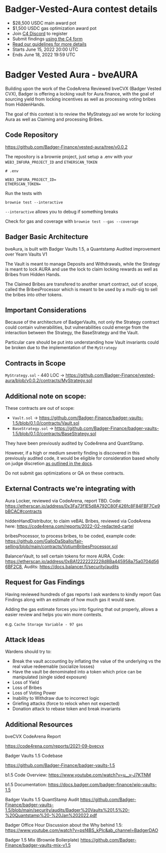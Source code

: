 # Badger-Vested-Aura contest details
- $28,500 USDC main award pot
- $1,500 USDC gas optimization award pot
- Join [C4 Discord](https://discord.gg/code4rena) to register
- Submit findings [using the C4 form](https://code4rena.com/contests/2022-06-badger-vested-aura-contest/submit)
- [Read our guidelines for more details](https://docs.code4rena.com/roles/wardens)
- Starts June 15, 2022 20:00 UTC
- Ends June 18, 2022 19:59 UTC

# Badger Vested Aura - bveAURA

Building upon the work of the CodeArena Reviewed bveCVX (Badger Vested CVX), Badger is offering a locking vault for Aura.finance, with the goal of sourcing yield from locking incentives as well as processing voting bribes from HiddenHands.

The goal of this contest is to review the MyStrategy.sol we wrote for locking Aura as well as Claiming and processing Bribes.

## Code Repository

https://github.com/Badger-Finance/vested-aura/tree/v0.0.2

The repository is a brownie project, just setup a .env with your `WEB3_INFURA_PROJECT_ID` and `ETHERSCAN_TOKEN`

```
# .env

WEB3_INFURA_PROJECT_ID=
ETHERSCAN_TOKEN=
```


Run the tests with

`
brownie test --interactive
`

`--interactive` allows you to debug if something breaks

Check for gas and coverage with
`
brownie test --gas --coverage
`


## Badger Basic Architecture

bveAura, is built with Badger Vaults 1.5, a Quantstamp Audited improvement over Yearn Vaults V1

The Vault is meant to manage Deposits and Withdrawals, while the Strategy is meant to lock AURA and use the lock to claim locking rewards as well as Bribes from Hidden Hands.

The Claimed Bribes are transfered to another smart contract, out of scope, called the BribesProcessor which is meant to be used by a multi-sig to sell the bribes into other tokens.

## Important Considerations

Because of the architecture of BadgerVaults, not only the Strategy contract could contain vulnerabilities, but vulnerabilities could emerge from the interaction between the Strategy, the BaseStrategy and the Vault.

Particular care should be put into understanding how Vault invariants could be broken due to the implementation of the `MyStrategy`

## Contracts in Scope

`MyStrategy.sol` - 440 LOC -> https://github.com/Badger-Finance/vested-aura/blob/v0.0.2/contracts/MyStrategy.sol

## Additional note on scope:

These contracts are out of scope:

- `Vault.sol` -> https://github.com/Badger-Finance/badger-vaults-1.5/blob/0.1.0/contracts/Vault.sol
- `BaseStrategy.sol` -> https://github.com/Badger-Finance/badger-vaults-1.5/blob/0.1.0/contracts/BaseStrategy.sol

They have been previously audited by Code4rena and QuantStamp.

However, if a high or medium severity finding is discovered in this previously audited code, it would be eligible for consideration based wholly on judge discretion [as outlined in the docs](https://docs.code4rena.com/roles/wardens/judging-criteria#scope).

Do not submit gas optimizations or QA on these contracts.

## External Contracts we're integrating with

Aura Locker, reviewed via CodeArena, report TBD. Code: https://etherscan.io/address/0x3Fa73f1E5d8A792C80F426fc8F84FBF7Ce9bBCAC#contracts

hiddenHandDistributor, to claim veBAL Bribes, reviewed via CodeArena here: https://code4rena.com/reports/2022-02-redacted-cartel

bribesProcessor, to process bribes, to be coded, example code: https://github.com/GalloDaSballo/fair-selling/blob/main/contracts/VotiumBribesProcessor.sol

BalancerVault, to sell certain tokens for more AURA, Code: https://etherscan.io/address/0xBA12222222228d8Ba445958a75a0704d566BF2C8, Audits: https://docs.balancer.fi/security/audits


## Request for Gas Findings

Having reviewed hundreds of gas reports I ask wardens to kindly report Gas Findings along with an estimate of how much gas it would save.

Adding the gas estimate forces you into figuring that out properly, allows a easier review and helps you win more contests.

e.g. `Cache Storage Variable - 97 gas`

## Attack Ideas

Wardens should try to:

- Break the vault accounting by inflating the value of the underlying vs the real value redeemable (socialize losses)
- Have the vault be denominated into a token which price can be manipulated (single sided exposure)
- Loss of Yield
- Loss of Bribes
- Loss of Voting Power
- Inability to Withdraw due to incorrect logic
- Griefing attacks (force to relock when not expected)
- Donation attack to rebase token and break invariants

## Additional Resources

bveCVX CodeArena Report

https://code4rena.com/reports/2021-09-bvecvx

Badger Vaults 1.5 Codebase

https://github.com/Badger-Finance/badger-vaults-1.5

b1.5 Code Overview: https://www.youtube.com/watch?v=u__v-J7KTNM

b1.5 Documentation: https://docs.badger.com/badger-finance/wip-vaults-1.5

Badger Vaults 1.5 QuantStamp Audit
https://github.com/Badger-Finance/badger-vaults-1.5/blob/main/security/audits/Badger%20Vaults%201.5%20-%20Quantstamp%20-%20Jan%202022.pdf

Badger Office Hour Discussion about the Why behind 1.5:
https://www.youtube.com/watch?v=psf4BS_kPIc&ab_channel=BadgerDAO

Badger 1.5 Mix (Brownie Boilerplate)
https://github.com/Badger-Finance/badger-vaults-mix-v1.5
